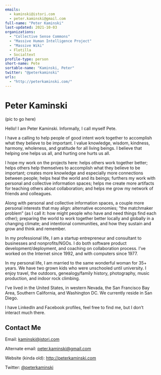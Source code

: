 ```yaml
---
emails: 
  - kaminski@istori.com
  - peter.kaminski@gmail.com
full-name: "Peter Kaminski"
last-updated: 2021-10-03
organizations: 
  - "Collective Sense Commons"
  - "Massive Human Intelligence Project"
  - "Massive Wiki"
  - Flotilla
  - Socialtext
profile-type: person
short-name: Pete
sortable-name: "Kaminski, Peter"
twitter: "@peterkaminski"
urls: 
  - "http://peterkaminski.com/"
---
```

# Peter Kaminski

(pic to go here)

Hello! I am Peter Kaminski. Informally, I call myself Pete.

I have a calling to help people of good intent work together to accomplish what they believe to be important. I value knowledge, wisdom, kindness, harmony, wholeness, and gratitude for all living beings. I believe that helping one helps us all, and hurting one hurts us all.

I hope my work on the projects here: helps others work together better; helps others help themselves to accomplish what they believe to be important; creates more knowledge and especially more connections between people; helps heal the world and its beings; furthers my work with personal and collective information spaces; helps me create more artifacts for teaching others about collaboration; and helps me grow my network of friends and colleagues.

Along with personal and collective information spaces, a couple more personal interests that may align: alternative economies; “the matchmaker problem” (as I call it: how might people who have and need things find each other); preparing the world to work together better locally and globally in a changing climate; and intentional communities, and how they sustain and grow and think and remember.

In my professional life, I am a startup entrepreneur and consultant to businesses and nonprofits/NGOs. I do both software product development/deployment, and coaching on collaboration process. I’ve worked on the Internet since 1992, and with computers since 1977.

In my personal life, I am married to the same wonderful woman for 35+ years. We have two grown kids who were unschooled until university. I enjoy travel, the outdoors, genealogy/family history, photography, music production, and indoor rock climbing.

I’ve lived in the United States, in western Nevada, the San Francisco Bay Area, Southern California, and Washington DC. We currently reside in San Diego.

I have LinkedIn and Facebook profiles, feel free to find me, but I don’t interact much there.

## Contact Me

Email: kaminski@istori.com

Alternate email: peter.kaminski@gmail.com

Website (kinda old): http://peterkaminski.com

Twitter: [@peterkaminski](https://twitter.com/peterkaminski)
